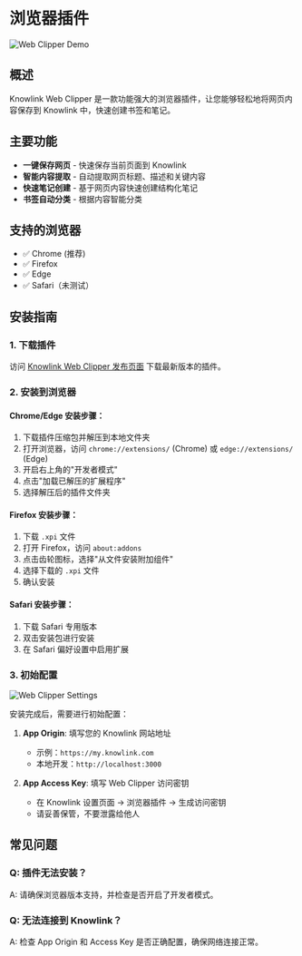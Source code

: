 # 浏览器插件

![Web Clipper Demo](/clliper_demo.png)

## 概述

Knowlink Web Clipper 是一款功能强大的浏览器插件，让您能够轻松地将网页内容保存到 Knowlink 中，快速创建书签和笔记。

## 主要功能

- **一键保存网页** - 快速保存当前页面到 Knowlink
- **智能内容提取** - 自动提取网页标题、描述和关键内容
- **快速笔记创建** - 基于网页内容快速创建结构化笔记
- **书签自动分类** - 根据内容智能分类

## 支持的浏览器

- ✅ Chrome (推荐)
- ✅ Firefox
- ✅ Edge
- ✅ Safari（未测试）

## 安装指南

### 1. 下载插件

访问 [Knowlink Web Clipper 发布页面](https://github.com/hlint/knowlink-web-clipper/releases) 下载最新版本的插件。

### 2. 安装到浏览器

#### Chrome/Edge 安装步骤：

1. 下载插件压缩包并解压到本地文件夹
2. 打开浏览器，访问 `chrome://extensions/` (Chrome) 或 `edge://extensions/` (Edge)
3. 开启右上角的"开发者模式"
4. 点击"加载已解压的扩展程序"
5. 选择解压后的插件文件夹

#### Firefox 安装步骤：

1. 下载 `.xpi` 文件
2. 打开 Firefox，访问 `about:addons`
3. 点击齿轮图标，选择"从文件安装附加组件"
4. 选择下载的 `.xpi` 文件
5. 确认安装

#### Safari 安装步骤：

1. 下载 Safari 专用版本
2. 双击安装包进行安装
3. 在 Safari 偏好设置中启用扩展

### 3. 初始配置

![Web Clipper Settings](/clliper_settings.png)

安装完成后，需要进行初始配置：

1. **App Origin**: 填写您的 Knowlink 网站地址

   - 示例：`https://my.knowlink.com`
   - 本地开发：`http://localhost:3000`

2. **App Access Key**: 填写 Web Clipper 访问密钥
   - 在 Knowlink 设置页面 → 浏览器插件 → 生成访问密钥
   - 请妥善保管，不要泄露给他人

## 常见问题

### Q: 插件无法安装？

A: 请确保浏览器版本支持，并检查是否开启了开发者模式。

### Q: 无法连接到 Knowlink？

A: 检查 App Origin 和 Access Key 是否正确配置，确保网络连接正常。
